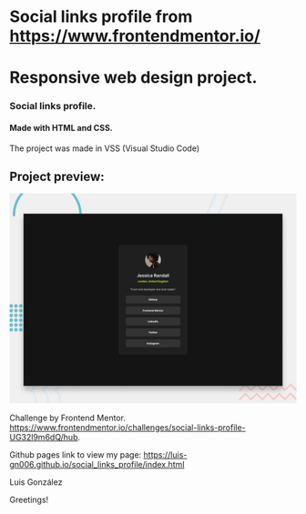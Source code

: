 # Social links profile from https://www.frontendmentor.io/

# Responsive web design project.

### Social links profile.

#### Made with HTML and CSS.

The project was made in VSS (Visual Studio Code)

## Project preview:

![alt text](./preview.jpg)

Challenge by Frontend Mentor.
https://www.frontendmentor.io/challenges/social-links-profile-UG32l9m6dQ/hub.

Github pages link to view my page:
https://luis-gn006.github.io/social_links_profile/index.html

Luis González

Greetings!
